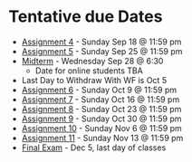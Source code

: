 Tentative due Dates 
===

+ [Assignment 4](Assignments/A4.md) - Sunday Sep 18 @ 11:59 pm
+ [Assignment 5](Assignments/A5.md) - Sunday Sep 25 @ 11:59 pm
+ [Midterm](ModuleM.md) - Wednesday Sep 28 @ 6:30
    + Date for online students TBA
+ Last Day to Withdraw With WF is Oct 5 
+ [Assignment 6](Assignments/A6.md) - Sunday Oct 9 @ 11:59 pm
+ [Assignment 7](Assignments/A7.md) - Sunday Oct 16 @ 11:59 pm
+ [Assignment 8](Assignments/A7.md) - Sunday Oct 23 @ 11:59 pm
+ [Assignment 9](Assignments/A7.md) - Sunday Oct 30 @ 11:59 pm
+ [Assignment 10](Assignments/A7.md) - Sunday Nov 6 @ 11:59 pm
+ [Assignment 11](Assignments/A7.md) - Sunday Nov 13 @ 11:59 pm
+ [Final Exam](ModleF.md) - Dec 5, last day of classes